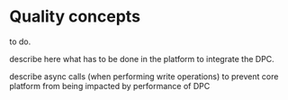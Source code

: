 

# Quality concepts

to do.

describe here what has to be done in the platform to integrate the DPC.

describe async calls (when performing write operations) to prevent core platform from being impacted by performance of DPC

